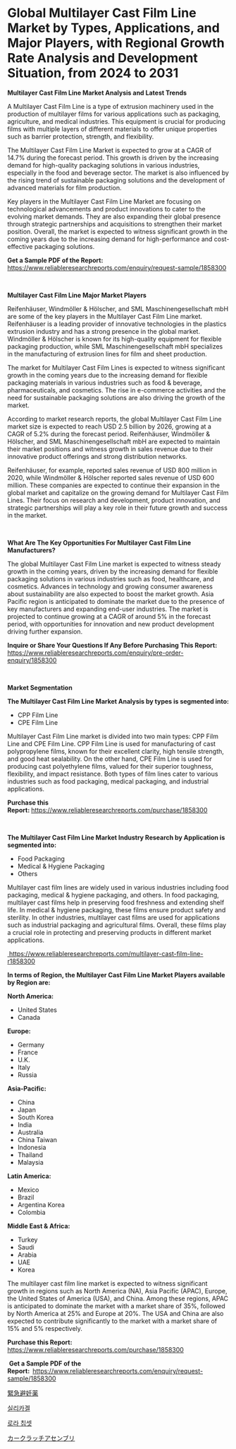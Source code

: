 <p><h1>Global Multilayer Cast Film Line Market by Types, Applications, and Major Players, with Regional Growth Rate Analysis and Development Situation, from 2024 to 2031</h1></p><p><strong>Multilayer Cast Film Line Market Analysis and Latest Trends</strong></p>
<p><p>A Multilayer Cast Film Line is a type of extrusion machinery used in the production of multilayer films for various applications such as packaging, agriculture, and medical industries. This equipment is crucial for producing films with multiple layers of different materials to offer unique properties such as barrier protection, strength, and flexibility.</p><p>The Multilayer Cast Film Line Market is expected to grow at a CAGR of 14.7% during the forecast period. This growth is driven by the increasing demand for high-quality packaging solutions in various industries, especially in the food and beverage sector. The market is also influenced by the rising trend of sustainable packaging solutions and the development of advanced materials for film production.</p><p>Key players in the Multilayer Cast Film Line Market are focusing on technological advancements and product innovations to cater to the evolving market demands. They are also expanding their global presence through strategic partnerships and acquisitions to strengthen their market position. Overall, the market is expected to witness significant growth in the coming years due to the increasing demand for high-performance and cost-effective packaging solutions.</p></p>
<p><strong>Get a Sample PDF of the Report:&nbsp;</strong> <a href="https://www.reliableresearchreports.com/enquiry/request-sample/1858300">https://www.reliableresearchreports.com/enquiry/request-sample/1858300</a></p>
<p>&nbsp;</p>
<p><strong>Multilayer Cast Film Line Major Market Players</strong></p>
<p><p>Reifenhäuser, Windmöller & Hölscher, and SML Maschinengesellschaft mbH are some of the key players in the Multilayer Cast Film Line market. Reifenhäuser is a leading provider of innovative technologies in the plastics extrusion industry and has a strong presence in the global market. Windmöller & Hölscher is known for its high-quality equipment for flexible packaging production, while SML Maschinengesellschaft mbH specializes in the manufacturing of extrusion lines for film and sheet production.</p><p>The market for Multilayer Cast Film Lines is expected to witness significant growth in the coming years due to the increasing demand for flexible packaging materials in various industries such as food & beverage, pharmaceuticals, and cosmetics. The rise in e-commerce activities and the need for sustainable packaging solutions are also driving the growth of the market.</p><p>According to market research reports, the global Multilayer Cast Film Line market size is expected to reach USD 2.5 billion by 2026, growing at a CAGR of 5.2% during the forecast period. Reifenhäuser, Windmöller & Hölscher, and SML Maschinengesellschaft mbH are expected to maintain their market positions and witness growth in sales revenue due to their innovative product offerings and strong distribution networks.</p><p>Reifenhäuser, for example, reported sales revenue of USD 800 million in 2020, while Windmöller & Hölscher reported sales revenue of USD 600 million. These companies are expected to continue their expansion in the global market and capitalize on the growing demand for Multilayer Cast Film Lines. Their focus on research and development, product innovation, and strategic partnerships will play a key role in their future growth and success in the market.</p></p>
<p>&nbsp;</p>
<p><strong>What Are The Key Opportunities For Multilayer Cast Film Line Manufacturers?</strong></p>
<p><p>The global Multilayer Cast Film Line market is expected to witness steady growth in the coming years, driven by the increasing demand for flexible packaging solutions in various industries such as food, healthcare, and cosmetics. Advances in technology and growing consumer awareness about sustainability are also expected to boost the market growth. Asia Pacific region is anticipated to dominate the market due to the presence of key manufacturers and expanding end-user industries. The market is projected to continue growing at a CAGR of around 5% in the forecast period, with opportunities for innovation and new product development driving further expansion.</p></p>
<p><strong>Inquire or Share Your Questions If Any Before Purchasing This Report:</strong> <a href="https://www.reliableresearchreports.com/enquiry/pre-order-enquiry/1858300">https://www.reliableresearchreports.com/enquiry/pre-order-enquiry/1858300</a></p>
<p>&nbsp;</p>
<p><strong>Market Segmentation</strong></p>
<p><strong>The Multilayer Cast Film Line Market Analysis by types is segmented into:</strong></p>
<p><ul><li>CPP Film Line</li><li>CPE Film Line</li></ul></p>
<p><p>Multilayer Cast Film Line market is divided into two main types: CPP Film Line and CPE Film Line. CPP Film Line is used for manufacturing of cast polypropylene films, known for their excellent clarity, high tensile strength, and good heat sealability. On the other hand, CPE Film Line is used for producing cast polyethylene films, valued for their superior toughness, flexibility, and impact resistance. Both types of film lines cater to various industries such as food packaging, medical packaging, and industrial applications.</p></p>
<p><strong>Purchase this Report:&nbsp;</strong><a href="https://www.reliableresearchreports.com/purchase/1858300">https://www.reliableresearchreports.com/purchase/1858300</a></p>
<p>&nbsp;</p>
<p><strong>The Multilayer Cast Film Line Market Industry Research by Application is segmented into:</strong></p>
<p><ul><li>Food Packaging</li><li>Medical & Hygiene Packaging</li><li>Others</li></ul></p>
<p><p>Multilayer cast film lines are widely used in various industries including food packaging, medical & hygiene packaging, and others. In food packaging, multilayer cast films help in preserving food freshness and extending shelf life. In medical & hygiene packaging, these films ensure product safety and sterility. In other industries, multilayer cast films are used for applications such as industrial packaging and agricultural films. Overall, these films play a crucial role in protecting and preserving products in different market applications.</p></p>
<p><a href="https://www.reliableresearchreports.com/multilayer-cast-film-line-r1858300">&nbsp;https://www.reliableresearchreports.com/multilayer-cast-film-line-r1858300</a></p>
<p><strong>In terms of Region, the Multilayer Cast Film Line Market Players available by Region are:</strong></p>
<p>
    <p> <strong> North America: </strong>
        <ul>
            <li>United States</li>
            <li>Canada</li>
        </ul>
        </p> 
    <p> <strong> Europe: </strong>
        <ul>
            <li>Germany</li>
            <li>France</li>
            <li>U.K.</li>
            <li>Italy</li>
            <li>Russia</li>
        </ul>
        </p> 
    <p> <strong> Asia-Pacific: </strong>
        <ul>
            <li>China</li>
            <li>Japan</li>
            <li>South Korea</li>
            <li>India</li>
            <li>Australia</li>
            <li>China Taiwan</li>
            <li>Indonesia</li>
            <li>Thailand</li>
            <li>Malaysia</li>
        </ul>
        </p> 
    <p> <strong> Latin America: </strong>
        <ul>
            <li>Mexico</li>
            <li>Brazil</li>
            <li>Argentina Korea</li>
            <li>Colombia</li>
        </ul>
        </p> 
    <p> <strong> Middle East & Africa: </strong>
        <ul>
            <li>Turkey</li>
            <li>Saudi</li>
            <li>Arabia</li>
            <li>UAE</li>
            <li>Korea</li>
        </ul>
    </p>
    </p>
<p><p>The multilayer cast film line market is expected to witness significant growth in regions such as North America (NA), Asia Pacific (APAC), Europe, the United States of America (USA), and China. Among these regions, APAC is anticipated to dominate the market with a market share of 35%, followed by North America at 25% and Europe at 20%. The USA and China are also expected to contribute significantly to the market with a market share of 15% and 5% respectively.</p></p>
<p><strong>Purchase this Report: </strong><a href="https://www.reliableresearchreports.com/purchase/1858300">https://www.reliableresearchreports.com/purchase/1858300</a></p>
<p>&nbsp;<strong>Get a Sample PDF of the Report:&nbsp;&nbsp;</strong><a href="https://www.reliableresearchreports.com/enquiry/request-sample/1858300">https://www.reliableresearchreports.com/enquiry/request-sample/1858300</a></p>
<p><strong></strong></p>
<p><p><a href="https://medium.com/@eugenethompson65/%E7%B7%8A%E6%80%A5%E9%81%BF%E5%A6%8A%E8%96%AC%E5%B8%82%E5%A0%B4%E3%81%AE%E3%82%B7%E3%82%A7%E3%82%A2%E3%81%AE%E9%80%B2%E5%8C%96%E3%81%A8%E5%B8%82%E5%A0%B4%E6%88%90%E9%95%B7%E3%83%88%E3%83%AC%E3%83%B3%E3%83%892024%E5%B9%B4%E3%81%8B%E3%82%892031%E5%B9%B4%E3%81%BE%E3%81%A7-a59c2b16cb08">緊急避妊薬</a></p><p><a href="https://medium.com/@lottierunte44/%EC%8B%A4%EB%A6%AC%EC%B9%B4-%EA%B2%94-%EC%8B%9C%EC%9E%A5-%EB%B6%84%EC%84%9D-%EB%B0%8F-2024%EB%85%84%EB%B6%80%ED%84%B0-2031%EB%85%84%EA%B9%8C%EC%A7%80%EC%9D%98-%EA%B7%9C%EB%AA%A8-%EC%98%88%EC%B8%A1-170530eb40c4">실리카겔</a></p><p><a href="https://medium.com/@angelitahessel2022/lora-%EC%B9%A9%EC%85%8B-%EC%8B%9C%EC%9E%A5-%EB%B6%84%EC%84%9D-%EA%B7%B8-cagr-%EC%8B%9C%EC%9E%A5-%EC%84%B8%EB%B6%84%ED%99%94-%EB%B0%8F-%EA%B8%80%EB%A1%9C%EB%B2%8C-%EC%82%B0%EC%97%85-%EA%B0%9C%EC%9A%94-9c591bc5e3bc">로라 칩셋</a></p><p><a href="https://medium.com/@alexandramiranda455/%E8%BB%8A%E3%81%AE%E3%82%AF%E3%83%A9%E3%83%83%E3%83%81%E3%82%A2%E3%82%BB%E3%83%B3%E3%83%96%E3%83%AA%E5%B8%82%E5%A0%B4%E3%81%AE%E8%A6%8F%E6%A8%A1-%E5%B8%82%E5%A0%B4%E3%81%AE%E5%B1%95%E6%9C%9B%E3%81%A8%E5%B8%82%E5%A0%B4%E4%BA%88%E6%B8%AC-2024%E5%B9%B4%E3%81%8B%E3%82%892031%E5%B9%B4-6b58ac73cd4a">カークラッチアセンブリ</a></p></p>